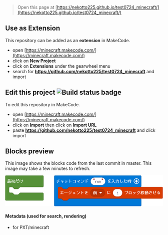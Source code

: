 
> Open this page at [https://nekotto225.github.io/test0724_minecraft/](https://nekotto225.github.io/test0724_minecraft/)

## Use as Extension

This repository can be added as an **extension** in MakeCode.

* open [https://minecraft.makecode.com/](https://minecraft.makecode.com/)
* click on **New Project**
* click on **Extensions** under the gearwheel menu
* search for **https://github.com/nekotto225/test0724_minecraft** and import

## Edit this project ![Build status badge](https://github.com/nekotto225/test0724_minecraft/workflows/MakeCode/badge.svg)

To edit this repository in MakeCode.

* open [https://minecraft.makecode.com/](https://minecraft.makecode.com/)
* click on **Import** then click on **Import URL**
* paste **https://github.com/nekotto225/test0724_minecraft** and click import

## Blocks preview

This image shows the blocks code from the last commit in master.
This image may take a few minutes to refresh.

![A rendered view of the blocks](https://github.com/nekotto225/test0724_minecraft/raw/master/.github/makecode/blocks.png)

#### Metadata (used for search, rendering)

* for PXT/minecraft
<script src="https://makecode.com/gh-pages-embed.js"></script><script>makeCodeRender("{{ site.makecode.home_url }}", "{{ site.github.owner_name }}/{{ site.github.repository_name }}");</script>
